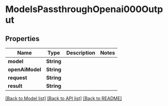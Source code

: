 # ModelsPassthroughOpenai000Output

## Properties
Name | Type | Description | Notes
------------ | ------------- | ------------- | -------------
**model** | **String** |  | 
**openAiModel** | **String** |  | 
**request** | **String** |  | 
**result** | **String** |  | 

[[Back to Model list]](../README.md#documentation-for-models) [[Back to API list]](../README.md#documentation-for-api-endpoints) [[Back to README]](../README.md)


